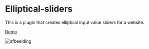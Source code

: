 # Elliptical-sliders
This is a plugin that creates elliptical input value sliders for a website.

[Demo](https://ralfvannieuwenhuyse.github.io/Elliptical-sliders/)

![afbeelding](https://github.com/user-attachments/assets/b78d6338-ba89-4c1c-9b8d-e849de13850a)
